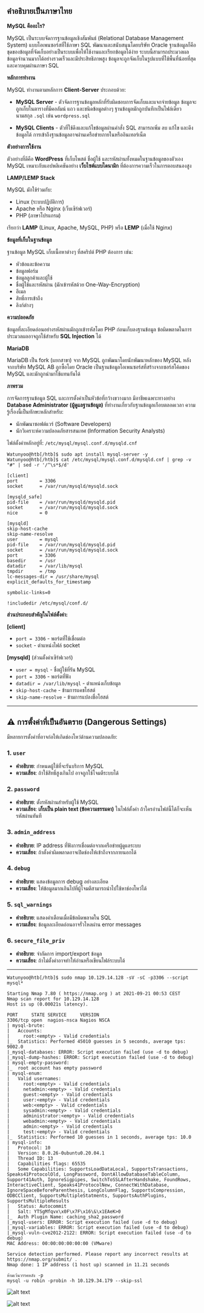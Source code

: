 
## คำอธิบายเป็นภาษาไทย

**MySQL คืออะไร?**

MySQL เป็นระบบจัดการฐานข้อมูลเชิงสัมพันธ์ (Relational Database Management System) แบบโอเพนซอร์สที่ใช้ภาษา SQL พัฒนาและสนับสนุนโดยบริษัท Oracle ฐานข้อมูลก็คือชุดของข้อมูลที่จัดเก็บอย่างเป็นระบบเพื่อให้ใช้งานและเรียกข้อมูลได้ง่าย ระบบนี้สามารถประมวลผลข้อมูลจำนวนมากได้อย่างรวดเร็วและมีประสิทธิภาพสูง ข้อมูลจะถูกจัดเก็บในรูปแบบที่ใช้พื้นที่น้อยที่สุด และควบคุมผ่านภาษา SQL

**หลักการทำงาน**

MySQL ทำงานตามหลักการ **Client-Server** ประกอบด้วย:

- **MySQL Server** - ตัวจัดการฐานข้อมูลหลักที่รับผิดชอบการจัดเก็บและแจกจ่ายข้อมูล ข้อมูลจะถูกเก็บในตารางที่มีคอลัมน์ แถว และชนิดข้อมูลต่างๆ ฐานข้อมูลมักถูกบันทึกเป็นไฟล์เดียวนามสกุล `.sql` เช่น `wordpress.sql`

- **MySQL Clients** - ตัวที่ใช้ดึงและแก้ไขข้อมูลผ่านคำสั่ง SQL สามารถเพิ่ม ลบ แก้ไข และดึงข้อมูลได้ การเข้าถึงฐานข้อมูลอาจผ่านเครือข่ายภายในหรืออินเทอร์เน็ต

**ตัวอย่างการใช้งาน**

ตัวอย่างที่ดีคือ **WordPress** ที่เก็บโพสต์ ชื่อผู้ใช้ และรหัสผ่านทั้งหมดในฐานข้อมูลของตัวเอง MySQL เหมาะกับแอปพลิเคชันอย่าง **เว็บไซต์แบบไดนามิก** ที่ต้องการความเร็วในการตอบสนองสูง

**LAMP/LEMP Stack**

MySQL มักใช้ร่วมกับ:
- Linux (ระบบปฏิบัติการ)
- Apache หรือ Nginx (เว็บเซิร์ฟเวอร์)
- PHP (ภาษาโปรแกรม)

เรียกว่า **LAMP** (Linux, Apache, MySQL, PHP) หรือ **LEMP** (เมื่อใช้ Nginx)

**ข้อมูลที่เก็บในฐานข้อมูล**

ฐานข้อมูล MySQL เก็บเนื้อหาต่างๆ ที่สคริปต์ PHP ต้องการ เช่น:
- หัวข้อและข้อความ
- ข้อมูลฟอร์ม
- ข้อมูลลูกค้าและผู้ใช้
- ชื่อผู้ใช้และรหัสผ่าน (มักเข้ารหัสด้วย One-Way-Encryption)
- อีเมล
- สิทธิ์การเข้าถึง
- ลิงก์ต่างๆ

**ความปลอดภัย**

ข้อมูลที่ละเอียดอ่อนอย่างรหัสผ่านมักถูกเข้ารหัสโดย PHP ก่อนเก็บลงฐานข้อมูล ข้อผิดพลาดในการประมวลผลอาจถูกใช้สำหรับ **SQL Injection** ได้

**MariaDB**

MariaDB เป็น fork (แยกสาขา) จาก MySQL ถูกพัฒนาโดยนักพัฒนาหลักของ MySQL หลังจากบริษัท MySQL AB ถูกซื้อโดย Oracle เป็นฐานข้อมูลโอเพนซอร์สที่สร้างจากซอร์สโค้ดของ MySQL และมักถูกนำมาใช้แทนกันได้




**ภาพรวม**

การจัดการฐานข้อมูล SQL และการตั้งค่าเป็นหัวข้อที่กว้างขวางมาก มีอาชีพเฉพาะทางอย่าง **Database Administrator (ผู้ดูแลฐานข้อมูล)** ที่ทำงานเกี่ยวกับฐานข้อมูลเกือบตลอดเวลา ความรู้เรื่องนี้เป็นทักษะหลักสำหรับ:
- นักพัฒนาซอฟต์แวร์ (Software Developers)
- นักวิเคราะห์ความปลอดภัยสารสนเทศ (Information Security Analysts)


ไฟล์ตั้งค่าหลักอยู่ที่: `/etc/mysql/mysql.conf.d/mysqld.cnf`

```
Watunyoo@htb[/htb]$ sudo apt install mysql-server -y
Watunyoo@htb[/htb]$ cat /etc/mysql/mysql.conf.d/mysqld.cnf | grep -v "#" | sed -r '/^\s*$/d'

[client]
port		= 3306
socket		= /var/run/mysqld/mysqld.sock

[mysqld_safe]
pid-file	= /var/run/mysqld/mysqld.pid
socket		= /var/run/mysqld/mysqld.sock
nice		= 0

[mysqld]
skip-host-cache
skip-name-resolve
user		= mysql
pid-file	= /var/run/mysqld/mysqld.pid
socket		= /var/run/mysqld/mysqld.sock
port		= 3306
basedir		= /usr
datadir		= /var/lib/mysql
tmpdir		= /tmp
lc-messages-dir	= /usr/share/mysql
explicit_defaults_for_timestamp

symbolic-links=0

!includedir /etc/mysql/conf.d/
```

**ส่วนประกอบสำคัญในไฟล์ตั้งค่า:**

**[client]**
- `port = 3306` - พอร์ตที่ใช้เชื่อมต่อ
- `socket` - ตำแหน่งไฟล์ socket

**[mysqld]** (ส่วนตั้งค่าเซิร์ฟเวอร์)
- `user = mysql` - ชื่อผู้ใช้ที่รัน MySQL
- `port = 3306` - พอร์ตที่ฟัง
- `datadir = /var/lib/mysql` - ตำแหน่งเก็บข้อมูล
- `skip-host-cache` - ข้ามการแคชโฮสต์
- `skip-name-resolve` - ข้ามการแปลงชื่อโฮสต์

---

## ⚠️ การตั้งค่าที่เป็นอันตราย (Dangerous Settings)

มีหลายการตั้งค่าที่อาจก่อให้เกิดช่องโหว่ด้านความปลอดภัย:

### **1. `user`**
- **คำอธิบาย**: กำหนดผู้ใช้ที่จะรันบริการ MySQL
- **ความเสี่ยง**: ถ้าใช้สิทธิ์สูงเกินไป อาจถูกใช้โจมตีระบบได้

### **2. `password`**
- **คำอธิบาย**: ตั้งรหัสผ่านสำหรับผู้ใช้ MySQL
- **ความเสี่ยง**: **เก็บเป็น plain text (ข้อความธรรมดา)** ในไฟล์ตั้งค่า ถ้าใครอ่านไฟล์นี้ได้ก็จะเห็นรหัสผ่านทันที

### **3. `admin_address`**
- **คำอธิบาย**: IP address ที่ฟังการเชื่อมต่อจากเครือข่ายผู้ดูแลระบบ
- **ความเสี่ยง**: ถ้าตั้งค่าผิดพลาดอาจเปิดช่องให้เข้าถึงจากภายนอกได้

### **4. `debug`**
- **คำอธิบาย**: แสดงข้อมูลการ debug อย่างละเอียด
- **ความเสี่ยง**: ให้ข้อมูลมากเกินไปที่ผู้โจมตีสามารถนำไปใช้หาช่องโหว่ได้

### **5. `sql_warnings`**
- **คำอธิบาย**: แสดงคำเตือนเมื่อมีข้อผิดพลาดใน SQL
- **ความเสี่ยง**: ข้อมูลละเอียดอ่อนอาจรั่วไหลผ่าน error messages

### **6. `secure_file_priv`**
- **คำอธิบาย**: จำกัดการ import/export ข้อมูล
- **ความเสี่ยง**: ถ้าไม่ตั้งค่าอาจทำให้อ่านหรือเขียนไฟล์ระบบได้

---
```
Watunyoo@htb[/htb]$ sudo nmap 10.129.14.128 -sV -sC -p3306 --script mysql*

Starting Nmap 7.80 ( https://nmap.org ) at 2021-09-21 00:53 CEST
Nmap scan report for 10.129.14.128
Host is up (0.00021s latency).

PORT     STATE SERVICE     VERSION
3306/tcp open  nagios-nsca Nagios NSCA
| mysql-brute: 
|   Accounts: 
|     root:<empty> - Valid credentials
|_  Statistics: Performed 45010 guesses in 5 seconds, average tps: 9002.0
|_mysql-databases: ERROR: Script execution failed (use -d to debug)
|_mysql-dump-hashes: ERROR: Script execution failed (use -d to debug)
| mysql-empty-password: 
|_  root account has empty password
| mysql-enum: 
|   Valid usernames: 
|     root:<empty> - Valid credentials
|     netadmin:<empty> - Valid credentials
|     guest:<empty> - Valid credentials
|     user:<empty> - Valid credentials
|     web:<empty> - Valid credentials
|     sysadmin:<empty> - Valid credentials
|     administrator:<empty> - Valid credentials
|     webadmin:<empty> - Valid credentials
|     admin:<empty> - Valid credentials
|     test:<empty> - Valid credentials
|_  Statistics: Performed 10 guesses in 1 seconds, average tps: 10.0
| mysql-info: 
|   Protocol: 10
|   Version: 8.0.26-0ubuntu0.20.04.1
|   Thread ID: 13
|   Capabilities flags: 65535
|   Some Capabilities: SupportsLoadDataLocal, SupportsTransactions, Speaks41ProtocolOld, LongPassword, DontAllowDatabaseTableColumn, Support41Auth, IgnoreSigpipes, SwitchToSSLAfterHandshake, FoundRows, InteractiveClient, Speaks41ProtocolNew, ConnectWithDatabase, IgnoreSpaceBeforeParenthesis, LongColumnFlag, SupportsCompression, ODBCClient, SupportsMultipleStatments, SupportsAuthPlugins, SupportsMultipleResults
|   Status: Autocommit
|   Salt: YTSgMfqvx\x0F\x7F\x16\&\x1EAeK>0
|_  Auth Plugin Name: caching_sha2_password
|_mysql-users: ERROR: Script execution failed (use -d to debug)
|_mysql-variables: ERROR: Script execution failed (use -d to debug)
|_mysql-vuln-cve2012-2122: ERROR: Script execution failed (use -d to debug)
MAC Address: 00:00:00:00:00:00 (VMware)

Service detection performed. Please report any incorrect results at https://nmap.org/submit/ .
Nmap done: 1 IP address (1 host up) scanned in 11.21 seconds
```

```
ห้ามเว้นวรรคหลัง -p
mysql -u robin -probin -h 10.129.34.179 --skip-ssl
```

![alt text](image-15.png)

![alt text](image-16.png)